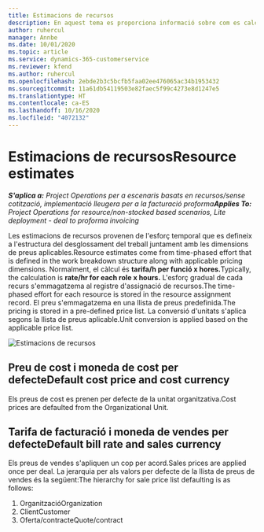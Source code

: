 ```yaml
---
title: Estimacions de recursos
description: En aquest tema es proporciona informació sobre com es calculen les estimacions de recursos al Project Operations.
author: ruhercul
manager: Annbe
ms.date: 10/01/2020
ms.topic: article
ms.service: dynamics-365-customerservice
ms.reviewer: kfend
ms.author: ruhercul
ms.openlocfilehash: 2ebde2b3c5bcfb5faa02ee476065ac34b1953432
ms.sourcegitcommit: 11a61db54119503e82faec5f99c4273e8d1247e5
ms.translationtype: HT
ms.contentlocale: ca-ES
ms.lasthandoff: 10/16/2020
ms.locfileid: "4072132"
---
```

# <a name="resource-estimates"></a><span data-ttu-id="e862b-103">Estimacions de recursos</span><span class="sxs-lookup"><span data-stu-id="e862b-103">Resource estimates</span></span>

<span data-ttu-id="e862b-104">_**S'aplica a:** Project Operations per a escenaris basats en recursos/sense cotització, implementació lleugera per a la facturació proforma_</span><span class="sxs-lookup"><span data-stu-id="e862b-104">_**Applies To:** Project Operations for resource/non-stocked based scenarios, Lite deployment - deal to proforma invoicing_</span></span>

<span data-ttu-id="e862b-105">Les estimacions de recursos provenen de l'esforç temporal que es defineix a l'estructura del desglossament del treball juntament amb les dimensions de preus aplicables.</span><span class="sxs-lookup"><span data-stu-id="e862b-105">Resource estimates come from time-phased effort that is defined in the work breakdown structure along with applicable pricing dimensions.</span></span> <span data-ttu-id="e862b-106">Normalment, el càlcul és **tarifa/h per funció x hores.**</span><span class="sxs-lookup"><span data-stu-id="e862b-106">Typically, the calculation is **rate/hr for each role x hours.**</span></span> <span data-ttu-id="e862b-107">L'esforç gradual de cada recurs s'emmagatzema al registre d'assignació de recursos.</span><span class="sxs-lookup"><span data-stu-id="e862b-107">The time-phased effort for each resource is stored in the resource assignment record.</span></span> <span data-ttu-id="e862b-108">El preu s'emmagatzema en una llista de preus predefinida.</span><span class="sxs-lookup"><span data-stu-id="e862b-108">The pricing is stored in a pre-defined price list.</span></span> <span data-ttu-id="e862b-109">La conversió d'unitats s'aplica segons la llista de preus aplicable.</span><span class="sxs-lookup"><span data-stu-id="e862b-109">Unit conversion is applied based on the applicable price list.</span></span>

![Estimacions de recursos](./media/navigation12.png)

## <a name="default-cost-price-and-cost-currency"></a><span data-ttu-id="e862b-111">Preu de cost i moneda de cost per defecte</span><span class="sxs-lookup"><span data-stu-id="e862b-111">Default cost price and cost currency</span></span>

<span data-ttu-id="e862b-112">Els preus de cost es prenen per defecte de la unitat organitzativa.</span><span class="sxs-lookup"><span data-stu-id="e862b-112">Cost prices are defaulted from the Organizational Unit.</span></span>

## <a name="default-bill-rate-and-sales-currency"></a><span data-ttu-id="e862b-113">Tarifa de facturació i moneda de vendes per defecte</span><span class="sxs-lookup"><span data-stu-id="e862b-113">Default bill rate and sales currency</span></span>

<span data-ttu-id="e862b-114">Els preus de vendes s'apliquen un cop per acord.</span><span class="sxs-lookup"><span data-stu-id="e862b-114">Sales prices are applied once per deal.</span></span> <span data-ttu-id="e862b-115">La jerarquia per als valors per defecte de la llista de preus de vendes és la següent:</span><span class="sxs-lookup"><span data-stu-id="e862b-115">The hierarchy for sale price list defaulting is as follows:</span></span>

1. <span data-ttu-id="e862b-116">Organització</span><span class="sxs-lookup"><span data-stu-id="e862b-116">Organization</span></span>
2. <span data-ttu-id="e862b-117">Client</span><span class="sxs-lookup"><span data-stu-id="e862b-117">Customer</span></span>
3. <span data-ttu-id="e862b-118">Oferta/contracte</span><span class="sxs-lookup"><span data-stu-id="e862b-118">Quote/contract</span></span>
